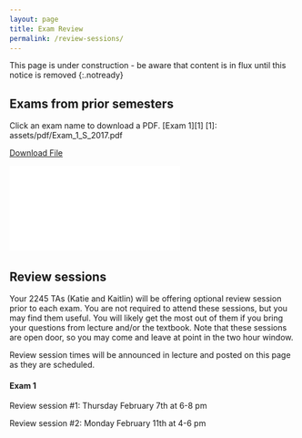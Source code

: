 ```yaml
---
layout: page
title: Exam Review
permalink: /review-sessions/
---
```

This page is under construction - be aware that content is in flux until this notice is removed
{:.notready}
## Exams from prior semesters
Click an exam name to download a PDF.
[Exam 1][1]
[1]: assets/pdf/Exam_1_S_2017.pdf

<a href="github.com/uconneeb/evolution/blob/master/assets/pdf/Exam_1_S_2017.pdf">Download File</a>

![Exam 1 from a prior semester](assets/pdf/Exam_1_S_2017.pdf)

## Review sessions
Your 2245 TAs (Katie and Kaitlin) will be offering optional review session prior to each exam. You are not required to attend these sessions, but you may find them useful. You will likely get the most out of them if you bring your questions from lecture and/or the textbook. Note that these sessions are open door, so you may come and leave at point in the two hour window.

Review session times will be announced in lecture and posted on this page as they are scheduled.

#### Exam 1
Review session #1: Thursday February 7th at 6-8 pm

Review session #2: Monday February 11th at 4-6 pm



